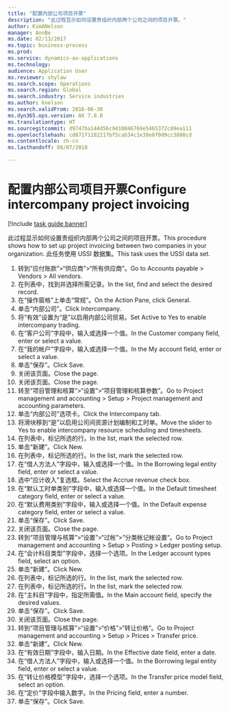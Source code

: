 ```yaml
--- 
title: "配置内部公司项目开票"
description: "此过程显示如何设置贵组织内部两个公司之间的项目开票。"
author: KimANelson
manager: AnnBe
ms.date: 02/13/2017
ms.topic: business-process
ms.prod: 
ms.service: dynamics-ax-applications
ms.technology: 
audience: Application User
ms.reviewer: shylaw
ms.search.scope: Operations
ms.search.region: Global
ms.search.industry: Service industries
ms.author: knelson
ms.search.validFrom: 2016-06-30
ms.dyn365.ops.version: AX 7.0.0
ms.translationtype: HT
ms.sourcegitcommit: d9747ba144d56c9410846769e5465372c89ea111
ms.openlocfilehash: cd871f1182217bf5cab34c1e38e8f0d9cc3808cd
ms.contentlocale: zh-cn
ms.lasthandoff: 08/07/2018

---
```

# <a name="configure-intercompany-project-invoicing"></a><span data-ttu-id="5ff27-103">配置内部公司项目开票</span><span class="sxs-lookup"><span data-stu-id="5ff27-103">Configure intercompany project invoicing</span></span>

[!include [task guide banner](../../includes/task-guide-banner.md)]

<span data-ttu-id="5ff27-104">此过程显示如何设置贵组织内部两个公司之间的项目开票。</span><span class="sxs-lookup"><span data-stu-id="5ff27-104">This procedure shows how to set up project invoicing between two companies in your organization.</span></span> <span data-ttu-id="5ff27-105">此任务使用 USSI 数据集。</span><span class="sxs-lookup"><span data-stu-id="5ff27-105">This task uses the USSI data set.</span></span>

1. <span data-ttu-id="5ff27-106">转到“应付账款”>“供应商”>“所有供应商”。</span><span class="sxs-lookup"><span data-stu-id="5ff27-106">Go to Accounts payable > Vendors > All vendors.</span></span>
2. <span data-ttu-id="5ff27-107">在列表中，找到并选择所需记录。</span><span class="sxs-lookup"><span data-stu-id="5ff27-107">In the list, find and select the desired record.</span></span>
3. <span data-ttu-id="5ff27-108">在“操作窗格”上单击“常规”。</span><span class="sxs-lookup"><span data-stu-id="5ff27-108">On the Action Pane, click General.</span></span>
4. <span data-ttu-id="5ff27-109">单击“内部公司”。</span><span class="sxs-lookup"><span data-stu-id="5ff27-109">Click Intercompany.</span></span>
5. <span data-ttu-id="5ff27-110">将“有效”设置为“是”以启用内部公司贸易。</span><span class="sxs-lookup"><span data-stu-id="5ff27-110">Set Active to Yes to enable intercompany trading.</span></span>
6. <span data-ttu-id="5ff27-111">在“客户公司”字段中，输入或选择一个值。</span><span class="sxs-lookup"><span data-stu-id="5ff27-111">In the Customer company field, enter or select a value.</span></span>
7. <span data-ttu-id="5ff27-112">在“我的帐户”字段中，输入或选择一个值。</span><span class="sxs-lookup"><span data-stu-id="5ff27-112">In the My account field, enter or select a value.</span></span>
8. <span data-ttu-id="5ff27-113">单击“保存”。</span><span class="sxs-lookup"><span data-stu-id="5ff27-113">Click Save.</span></span>
9. <span data-ttu-id="5ff27-114">关闭该页面。</span><span class="sxs-lookup"><span data-stu-id="5ff27-114">Close the page.</span></span>
10. <span data-ttu-id="5ff27-115">关闭该页面。</span><span class="sxs-lookup"><span data-stu-id="5ff27-115">Close the page.</span></span>
11. <span data-ttu-id="5ff27-116">转至“项目管理和核算”>“设置”>“项目管理和核算参数”。</span><span class="sxs-lookup"><span data-stu-id="5ff27-116">Go to Project management and accounting > Setup > Project management and accounting parameters.</span></span>
12. <span data-ttu-id="5ff27-117">单击“内部公司”选项卡。</span><span class="sxs-lookup"><span data-stu-id="5ff27-117">Click the Intercompany tab.</span></span>
13. <span data-ttu-id="5ff27-118">将滑块移到“是”以启用公司间资源计划编制和工时单。</span><span class="sxs-lookup"><span data-stu-id="5ff27-118">Move the slider to Yes to enable intercompany resource scheduling and timesheets.</span></span>
14. <span data-ttu-id="5ff27-119">在列表中，标记所选的行。</span><span class="sxs-lookup"><span data-stu-id="5ff27-119">In the list, mark the selected row.</span></span>
15. <span data-ttu-id="5ff27-120">单击“新建”。</span><span class="sxs-lookup"><span data-stu-id="5ff27-120">Click New.</span></span>
16. <span data-ttu-id="5ff27-121">在列表中，标记所选的行。</span><span class="sxs-lookup"><span data-stu-id="5ff27-121">In the list, mark the selected row.</span></span>
17. <span data-ttu-id="5ff27-122">在“借人方法人”字段中，输入或选择一个值。</span><span class="sxs-lookup"><span data-stu-id="5ff27-122">In the Borrowing legal entity field, enter or select a value.</span></span>
18. <span data-ttu-id="5ff27-123">选中“应计收入”复选框。</span><span class="sxs-lookup"><span data-stu-id="5ff27-123">Select the Accrue revenue check box.</span></span>
19. <span data-ttu-id="5ff27-124">在“默认工时单类别”字段中，输入或选择一个值。</span><span class="sxs-lookup"><span data-stu-id="5ff27-124">In the Default timesheet category field, enter or select a value.</span></span>
20. <span data-ttu-id="5ff27-125">在“默认费用类别”字段中，输入或选择一个值。</span><span class="sxs-lookup"><span data-stu-id="5ff27-125">In the Default expense category field, enter or select a value.</span></span>
21. <span data-ttu-id="5ff27-126">单击“保存”。</span><span class="sxs-lookup"><span data-stu-id="5ff27-126">Click Save.</span></span>
22. <span data-ttu-id="5ff27-127">关闭该页面。</span><span class="sxs-lookup"><span data-stu-id="5ff27-127">Close the page.</span></span>
23. <span data-ttu-id="5ff27-128">转到“项目管理与核算”>“设置”>“过帐”>”分类帐记帐设置“。</span><span class="sxs-lookup"><span data-stu-id="5ff27-128">Go to Project management and accounting > Setup > Posting > Ledger posting setup.</span></span>
24. <span data-ttu-id="5ff27-129">在“会计科目类型”字段中，选择一个选项。</span><span class="sxs-lookup"><span data-stu-id="5ff27-129">In the Ledger account types field, select an option.</span></span>
25. <span data-ttu-id="5ff27-130">单击“新建”。</span><span class="sxs-lookup"><span data-stu-id="5ff27-130">Click New.</span></span>
26. <span data-ttu-id="5ff27-131">在列表中，标记所选的行。</span><span class="sxs-lookup"><span data-stu-id="5ff27-131">In the list, mark the selected row.</span></span>
27. <span data-ttu-id="5ff27-132">在列表中，标记所选的行。</span><span class="sxs-lookup"><span data-stu-id="5ff27-132">In the list, mark the selected row.</span></span>
28. <span data-ttu-id="5ff27-133">在“主科目”字段中，指定所需值。</span><span class="sxs-lookup"><span data-stu-id="5ff27-133">In the Main account field, specify the desired values.</span></span>
29. <span data-ttu-id="5ff27-134">单击“保存”。</span><span class="sxs-lookup"><span data-stu-id="5ff27-134">Click Save.</span></span>
30. <span data-ttu-id="5ff27-135">关闭该页面。</span><span class="sxs-lookup"><span data-stu-id="5ff27-135">Close the page.</span></span>
31. <span data-ttu-id="5ff27-136">转到“项目管理与核算”>“设置”>“价格”>“转让价格”。</span><span class="sxs-lookup"><span data-stu-id="5ff27-136">Go to Project management and accounting > Setup > Prices > Transfer price.</span></span>
32. <span data-ttu-id="5ff27-137">单击“新建”。</span><span class="sxs-lookup"><span data-stu-id="5ff27-137">Click New.</span></span>
33. <span data-ttu-id="5ff27-138">在“有效日期”字段中，输入日期。</span><span class="sxs-lookup"><span data-stu-id="5ff27-138">In the Effective date field, enter a date.</span></span>
34. <span data-ttu-id="5ff27-139">在“借人方法人”字段中，输入或选择一个值。</span><span class="sxs-lookup"><span data-stu-id="5ff27-139">In the Borrowing legal entity field, enter or select a value.</span></span>
35. <span data-ttu-id="5ff27-140">在“转让价格模型”字段中，选择一个选项。</span><span class="sxs-lookup"><span data-stu-id="5ff27-140">In the Transfer price model field, select an option.</span></span>
36. <span data-ttu-id="5ff27-141">在“定价”字段中输入数字。</span><span class="sxs-lookup"><span data-stu-id="5ff27-141">In the Pricing field, enter a number.</span></span>
37. <span data-ttu-id="5ff27-142">单击“保存”。</span><span class="sxs-lookup"><span data-stu-id="5ff27-142">Click Save.</span></span>


